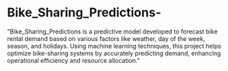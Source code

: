 # Bike_Sharing_Predictions-
"Bike_Sharing_Predictions is a predictive model developed to forecast bike rental demand based on various factors like weather, day of the week, season, and holidays. Using machine learning techniques, this project helps optimize bike-sharing systems by accurately predicting demand, enhancing operational efficiency and resource allocation."
